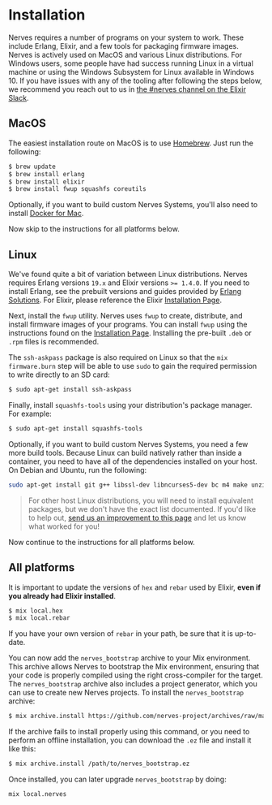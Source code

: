 # Installation

Nerves requires a number of programs on your system to work.
These include Erlang, Elixir, and a few tools for packaging firmware images.
Nerves is actively used on MacOS and various Linux distributions.
For Windows users, some people have had success running Linux in a virtual machine or using the Windows Subsystem for Linux available in Windows 10.
If you have issues with any of the tooling after following the steps below, we recommend you reach out to us in [the #nerves channel on the Elixir Slack](https://elixir-slackin.herokuapp.com/).

## MacOS

The easiest installation route on MacOS is to use [Homebrew](brew.sh).
Just run the following:

```bash
$ brew update
$ brew install erlang
$ brew install elixir
$ brew install fwup squashfs coreutils
```

Optionally, if you want to build custom Nerves Systems, you'll also need to install [Docker for Mac](https://www.docker.com/products/overview#/install_the_platform).

Now skip to the instructions for all platforms below.

## Linux

We've found quite a bit of variation between Linux distributions.
Nerves requires Erlang versions `19.x` and Elixir versions `>= 1.4.0`.
If you need to install Erlang, see the prebuilt versions and guides provided by [Erlang Solutions](https://www.erlang-solutions.com/resources/download.html).
For Elixir, please reference the Elixir [Installation Page](http://elixir-lang.org/install.html).

Next, install the `fwup` utility.
Nerves uses `fwup` to create, distribute, and install firmware images of your programs.
You can install `fwup` using the instructions found on the [Installation Page](https://github.com/fhunleth/fwup#installing).
Installing the pre-built `.deb` or `.rpm` files is recommended.

The `ssh-askpass` package is also required on Linux so that the `mix firmware.burn` step will be able to use `sudo` to gain the required permission to write directly to an SD card:

```bash
$ sudo apt-get install ssh-askpass
```

Finally, install `squashfs-tools` using your distribution's package manager.
For example:

```bash
$ sudo apt-get install squashfs-tools
```

Optionally, if you want to build custom Nerves Systems, you need a few more build tools.
Because Linux can build natively rather than inside a container, you need to have all of the dependencies installed on your host.
On Debian and Ubuntu, run the following:

```bash
sudo apt-get install git g++ libssl-dev libncurses5-dev bc m4 make unzip cmake python
```

> For other host Linux distributions, you will need to install equivalent packages, but we don't have the exact list documented.
> If you'd like to help out, [send us an improvement to this page](https://github.com/nerves-project/nerves/blob/master/docs/Systems.md) and let us know what worked for you!

Now continue to the instructions for all platforms below.

## All platforms

It is important to update the versions of `hex` and `rebar` used by Elixir, **even if you already had Elixir installed**.

```bash
$ mix local.hex
$ mix local.rebar
```

If you have your own version of `rebar` in your path, be sure that it is up-to-date.

You can now add the `nerves_bootstrap` archive to your Mix environment.
This archive allows Nerves to bootstrap the Mix environment, ensuring that your code is properly compiled using the right cross-compiler for the target.
The `nerves_bootstrap` archive also includes a project generator, which you can use to create new Nerves projects.
To install the `nerves_bootstrap` archive:

```bash
$ mix archive.install https://github.com/nerves-project/archives/raw/master/nerves_bootstrap.ez
```

If the archive fails to install properly using this command, or you need to perform an offline installation, you can download the `.ez` file and install it like this:

```bash
$ mix archive.install /path/to/nerves_bootstrap.ez
```

Once installed, you can later upgrade `nerves_bootstrap` by doing:

```bash
mix local.nerves
```
